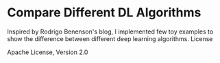 # Compare Different DL Algorithms

Inspired by Rodrigo Benenson's blog, I implemented few toy examples to show the difference between different deep learning algorithms.
License

Apache License, Version 2.0
